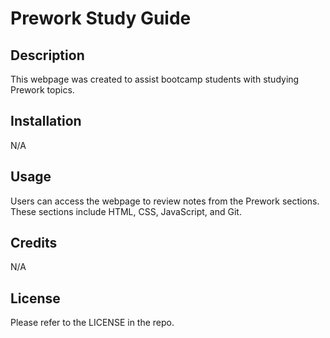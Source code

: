 # Prework Study Guide

## Description

This webpage was created to assist bootcamp students with studying Prework topics.

## Installation

N/A

## Usage

Users can access the webpage to review notes from the Prework sections.  These sections include HTML, CSS, JavaScript, and Git.

## Credits

N/A

## License 

Please refer to the LICENSE in the repo.
